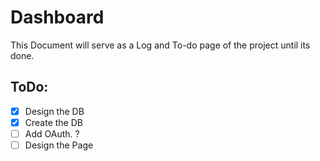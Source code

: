 # Dashboard
This Document will serve as a Log and To-do page of the project until its done.

## ToDo:
- [x] Design the DB
- [x] Create the DB
- [ ] Add OAuth. ?
- [ ] Design the Page
